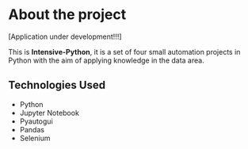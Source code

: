 # About the project

[Application under development!!!]

This is **Intensive-Python**, it is a set of four small automation projects in Python with the aim of applying knowledge in the data area.

## Technologies Used
- Python
- Jupyter Notebook
- Pyautogui
- Pandas
- Selenium
